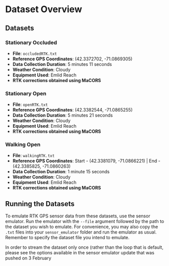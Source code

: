 # Dataset Overview

## Datasets

### Stationary Occluded

- **File**: `occludedRTK.txt`
- **Reference GPS Coordinates**: (42.3372702, -71.0869305)
- **Data Collection Duration**: 5 minutes 11 seconds
- **Weather Condition**: Cloudy
- **Equipment Used**: Emlid Reach
- **RTK corrections obtained using MaCORS**

### Stationary Open

- **File**: `openRTK.txt`
- **Reference GPS Coordinates**: (42.3382544, -71.0865255)
- **Data Collection Duration**: 5 minutes 21 seconds
- **Weather Condition**: Cloudy
- **Equipment Used**: Emlid Reach
- **RTK corrections obtained using MaCORS**

### Walking Open

- **File**: `walkingRTK.txt`
- **Reference GPS Coordinates**: Start - (42.3381079, -71.0866221) | End - (42.3385825, -71.0860263)
- **Data Collection Duration**: 1 minute 15 seconds
- **Weather Condition**: Cloudy
- **Equipment Used**: Emlid Reach
- **RTK corrections obtained using MaCORS**

## Running the Datasets

To emulate RTK GPS sensor data from these datasets, use the sensor emulator. Run the emulator with the `--file` argument followed by the path to the dataset you wish to emulate. For convenience, you may also copy the `.txt` files into your `sensor_emulator` folder and run the emulator as usual. Remember to specify the dataset file you intend to emulate.

In order to stream the dataset only once (rather than the loop that is default, please see the options available in the sensor emulator update that was pushed on 3 February

